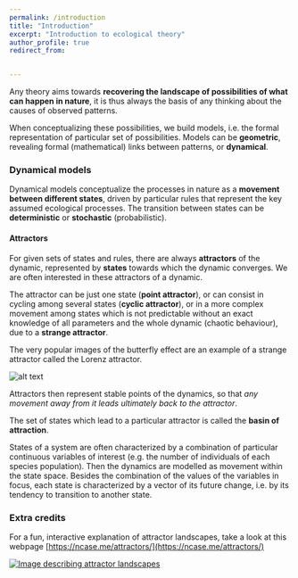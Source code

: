 ```yaml
---
permalink: /introduction
title: "Introduction"
excerpt: "Introduction to ecological theory"
author_profile: true
redirect_from: 


---
```


Any theory aims towards **recovering the landscape of possibilities of what can happen in nature**, it is thus always the basis of any thinking about the causes of observed patterns.   

When conceptualizing these possibilities, we build models, i.e. the formal representation of particular set of possibilities. Models can be **geometric**, revealing formal (mathematical) links between patterns, or **dynamical**.   

### Dynamical models

Dynamical models conceptualize the processes in nature as a **movement between different states**, driven by particular rules that represent the key assumed ecological processes. The transition between states can be **deterministic** or **stochastic** (probabilistic). 

#### Attractors

For given sets of states and rules, there are always **attractors** of the dynamic, represented by **states** towards which the dynamic converges. We are often interested in these attractors of a dynamic.

The attractor can be just one state (**point attractor**), or can consist in cycling among several states (**cyclic attractor**), or in a more complex movement among states which is not predictable without an exact knowledge of all parameters and the whole dynamic (chaotic behaviour), due to a **strange attractor**. 

The very popular images of the butterfly effect are an example of a strange attractor called the Lorenz attractor.


![alt text](https://fromsystosys.netlify.com/post/2018-07-29-lorenz-attractor-animation-gganimate_files/lorenz_custom_pers_small.gif "Lorenz attractor")



Attractors then represent stable points of the dynamics, so that *any movement away from it leads ultimately back to the attractor*. 

The set of states which lead to a particular attractor is called the **basin of attraction**.

States of a system are often characterized by a combination of particular continuous variables of interest (e.g. the number of individuals of each species population). Then the dynamics are modelled as movement within the state space. Besides the combination of the values of the variables in focus, each state is characterized by a vector of its future change, i.e. by its tendency to transition to another state.

### Extra credits

For a fun, interactive explanation of attractor landscapes, take a look at this webpage [https://ncase.me/attractors/](https://ncase.me/attractors/)

[![Image describing attractor landscapes](https://www.mchogan.com/wp-content/uploads/2019/07/image-9.jpg "Attractor Landscapes by Nicky Case")](https://ncase.me/attractors/)


